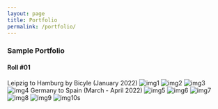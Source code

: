 ```yaml
---
layout: page
title: Portfolio
permalink: /portfolio/
---
```


### Sample Portfolio

#### Roll #01
Leipzig to Hamburg by Bicyle (January 2022)
![img1]({{site.baseurl}}/assets/images/portfolio/roll-01/img1.jpg)
![img2]({{site.baseurl}}/assets/images/portfolio/roll-01/img2.jpg)
![img3]({{site.baseurl}}/assets/images/portfolio/roll-01/img3.jpg)
![img4]({{site.baseurl}}/assets/images/portfolio/roll-01/img4.jpg)
Germany to Spain (March - April 2022)
![img5]({{site.baseurl}}/assets/images/portfolio/roll-01/img5.jpg)
![img6]({{site.baseurl}}/assets/images/portfolio/roll-01/img6.jpg)
![img7]({{site.baseurl}}/assets/images/portfolio/roll-01/img7.jpg)
![img8]({{site.baseurl}}/assets/images/portfolio/roll-01/img8.jpg)
![img9]({{site.baseurl}}/assets/images/portfolio/roll-01/img9.jpg)
![img10s]({{site.baseurl}}/assets/images/portfolio/roll-01/img10.jpg)
